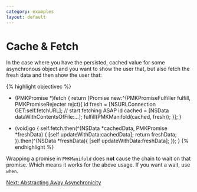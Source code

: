 ```yaml
---
category: examples
layout: default
---
```


# Cache & Fetch

In the case where you have the persisted, cached value for some asynchronous object and you want to show the user that, but also fetch the fresh data and then show the user that:

{% highlight objectivec %}
- (PMKPromise *)fetch {
    return [Promise new:^(PMKPromiseFulfiller fulfill, PMKPromiseRejecter rejct){
        id fresh = [NSURLConnection GET:self.fetchURL];  // start fetching ASAP
        id cached = [NSData dataWithContentsOfFile:…];
        fulfill(PMKManifold(cached, fresh));
    }];
}

- (void)go {
    self.fetch.then(^(NSData *cachedData, PMKPromise *freshData) {
        [self updateWithData:cachedData];
        return freshData;
    }).then(^(NSData *freshData){
        [self updateWithData:freshData];
    });
}
{% endhighlight %}

Wrapping a promise in `PMKManifold` does **not** cause the chain to wait on that promise. Which means it works for the above usage. If you want a wait, use `when`.

<div><a class="pagination" href="/abstracting-away-asynchronicity">Next: Abstracting Away Asynchronicity</a></div>

